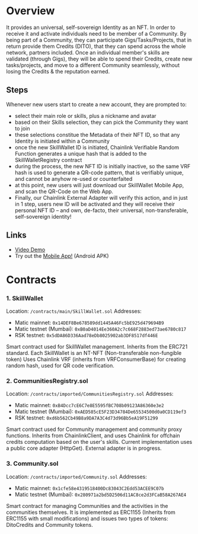 # Overview
It provides an universal, self-sovereign Identity as an NFT. In order to receive it and activate individuals need to be member of a Community. By being part of a Community, they can participate Gigs/Tasks/Projects, that in return provide them Credits (DITO), that they can spend across the whole network, partners included. Once an individual member's skills are validated (through Gigs), they will be able to spend their Credits, create new tasks/projects, and move to a different Community seamlessly, without losing the Credits & the reputation earned.

## Steps
Whenever new users start to create a new account, they are prompted to:
- select their main role or skills, plus a nickname and avatar
- based on their Skills selection, they can pick the Community they want to join
- these selections constitue the Metadata of their NFT ID, so that any Identity is initiated within a Community
- once the new SkillWallet ID is initiated, Chainlink Verifiable Random Function generates a unique hash that is added to the SkillWalletRegistry contract
- during the process, the new NFT ID is initially inactive, so the same VRF hash is used to generate a QR-code pattern, that is verifiably unique, and cannot be anyhow re-used or counterfaited
- at this point, new users will just download our SkillWallet Mobile App, and scan the QR-Code on the Web App.
- Finally, our Chainlink External Adapter will verify this action, and in just in 1 step, users new ID will be activated and they will receive their personal NFT ID – and own, de-facto, their universal, non-transferable, self-sovereign identity!

## Links
- [Video Demo](https://www.youtube.com/watch?v=L_67SfOAfQU)
- Try out the [Mobile App!](https://drive.google.com/drive/folders/1AsQ9ksHGGDLgCaIIodzkYRMl__QRpb9k?usp=sharing) (Android APK)

# Contracts

### 1. SkillWallet 
Location: `/contracts/main/SkillWallet.sol`
Addresses:
- Matic mainnet: `0x14DEF8Be678589dd1445A46Fc5bE925d479694B9`
- Matic testnet (Mumbai): `0xB0aD4014Ee360A2c7c668F2883ed73ae6780c817`
- RSK testnet: `0x5dDA86D336Aad78eDb8025902ab3DF8517df446E`

Smart contract used for SkillWallet management. Inherits from the ERC721 standard. Each SkillWallet is an NT-NFT (Non-transferable non-fungible token)
Uses Chainlink VRF (inherits from VRFConsumerBase) for creating random hash, used for QR code verification.

### 2. CommunitiesRegistry.sol 
Location: `/contracts/imported/CommunitiesRegistry.sol`
Addresses:
- Matic mainnet: `0xB4Dcc7cE6C7e8E5595fBC708b09123A86360e3e2`
- Matic testnet (Mumbai): `0xAED585cE5F23D34784De65534500d0a0CD119ef3`
- RSK testnet: `0xd6b562Cb49B8a9DA7A3C4d73d96Bb5eA19F51299`

Smart contract used for Community management and community proxy functions. Inherits from ChainlinkClient, and uses Chainlink for offchain credits computation based on
the user's skills. Current implementation uses a public core adapter (HttpGet). External adapter is in progress.


### 3. Community.sol
Location: `/contracts/imported/Community.sol`
Addresses:
- Matic mainnet: `0x1cfe58e4319518400Dc83043C2Edd53ACEE9C07b`
- Matic testnet (Mumbai): `0x280971a2bd5D2506d11AC8ce2d3FCaB58A267AE4`

Smart contract for managing Communities and the activities in the communities themselves. 
It is implemented as ERC1155 (Inherits from ERC1155 with small modifications) and issues two types of tokens: DitoCredits and Community tokens. 
